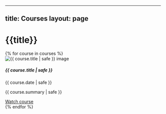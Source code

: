 ---
title: Courses
layout: page
----

# {{title}}

<div class="container mt-4">
  <div class="row row-cols-1 row-cols-md-2 row-cols-lg-3">
  {% for course in courses %} 
  <div class="col mb-4">
    <div class="card h-100" >
      <img src="{{ course.thumbnail | safe }}" alt="{{ course.title | safe }} image" class="card-img-top">
      <div class="card-body">
        <h5 class="card-title my-0">{{ course.title | safe }}</h5>
        <time class="item-date small d-block text-muted mb-2"
          datetime="{{ course.date | safe }}">{{ course.date | safe }}</time>
        <p class="card-text">{{ course.summary | safe }}</p>
        <a href="{{ course.url | url }}" class="btn btn-secondary stretched-link" target="_blank">Watch course</a>
      </div>
    </div>
  </div>
  {% endfor %}
</div>
